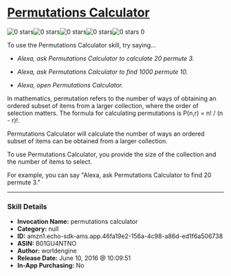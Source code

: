 # [Permutations Calculator](http://alexa.amazon.com/#skills/amzn1.echo-sdk-ams.app.46fa19e2-156a-4c98-a86d-ed1f6a506738)
![0 stars](../../images/ic_star_border_black_18dp_1x.png)![0 stars](../../images/ic_star_border_black_18dp_1x.png)![0 stars](../../images/ic_star_border_black_18dp_1x.png)![0 stars](../../images/ic_star_border_black_18dp_1x.png)![0 stars](../../images/ic_star_border_black_18dp_1x.png) 0

To use the Permutations Calculator skill, try saying...

* *Alexa, ask Permutations Calculator to calculate 20 permute 3.*

* *Alexa, ask Permutations Calculator to find 1000 permute 10.*

* *Alexa, open Permutations Calculator.*

In mathematics, permutation refers to the number of ways of obtaining an ordered subset of items from a larger collection, where the order of selection matters. The formula for calculating permutations is P(n,r) = n! / (n - r)!.

Permutations Calculator will calculate the number of ways an ordered subset of items can be obtained from a larger collection. 

To use Permutations Calculator, you provide the size of the collection and the number of items to select.

For example, you can say "Alexa, ask Permutations Calculator to find 20 permute 3."

***

### Skill Details

* **Invocation Name:** permutations calculator
* **Category:** null
* **ID:** amzn1.echo-sdk-ams.app.46fa19e2-156a-4c98-a86d-ed1f6a506738
* **ASIN:** B01GU4NTNO
* **Author:** worldengine
* **Release Date:** June 10, 2016 @ 10:09:51
* **In-App Purchasing:** No
